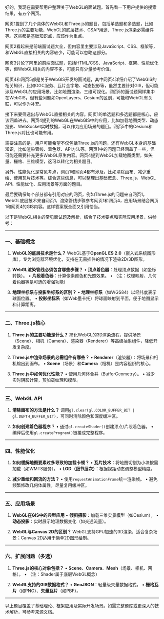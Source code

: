 好的，我现在需要帮用户整理关于WebGL的面试题。首先看一下用户提供的搜索结果，有五个网页。

网页1提到了几个具体的WebGL和Three.js的题目，包括单选题和多选题，比如Three.js的主要功能、WebGL的底层技术、GSAP用途、Three.js渲染必需组件等。这些都是基础知识点，应该作为重点。

网页2看起来是前端面试题大全，但内容里主要涉及JavaScript、CSS、框架等，和WebGL直接相关的内容较少，可能可以忽略这部分。

网页3讨论了阿里的前端面试题，包括HTML/CSS、JavaScript、框架、性能优化等，但WebGL相关的内容不多，可能只有少量参考价值。

网页4和网页5都是关于WebGIS开发的面试题，其中网页4详细介绍了WebGIS的相关知识，比如OGC服务、瓦片金字塔、动态投影等，虽然主要针对GIS，但可能涉及WebGL的应用场景，比如地图渲染、三维可视化。网页5的面试题同样集中在WebGIS，但有些问题如OpenLayers、Cesium的区别，可能和WebGL有关联，可以作为补充。

接下来要筛选出与WebGL直接相关的内容。网页1的单选题和多选题都是核心，应该涵盖进去。网页4提到的WebGL在WebGIS中的应用，比如加载地图类型、动态投影、WebSocket实时数据，可以作为应用场景的题目。网页5中的Cesium和Three.js对比也可能有用。

需要注意的是，用户可能希望不仅包括Three.js的问题，还有WebGL本身的基础知识，比如渲染管线、着色器、API方法等。网页1中的问题已经涵盖了一些，但可能还需要补充更多WebGL原生内容。网页4提到WebGL加载地图类型，如矢量、栅格、三维模型，这可以转化为相关题目。

另外，性能优化是常见考点，网页1和网页4都有涉及，比如清除画布、减少重绘、使用瓦片技术等。综合这些信息，可以整理出基础概念、Three.js、WebGL API、性能优化、应用场景等方面的题目。

最后要确保每个部分都有引用对应的网页，例如Three.js的问题来自网页1，WebGL底层技术来自网页1，渲染管线步骤参考网页1和网页4，应用场景结合网页1和网页4的GIS内容。这样答案既全面又引用恰当。




以下是WebGL相关的常见面试题及解析，结合了技术要点和实际应用场景，供参考：

---

### **一、基础概念**
1. **WebGL的底层技术是什么？**
   WebGL基于**OpenGL ES 2.0**（嵌入式系统图形库），专为浏览器环境优化，支持在无需插件的情况下渲染2D/3D图形。

2. **WebGL渲染管线必须包含哪些步骤？**
   • **顶点着色器**：处理顶点数据（如坐标转换）。
   • **片段着色器**：计算像素颜色和光照效果。
   • （注：纹理映射、几何着色器等是可选的增强功能）

3. **地理坐标系与投影坐标系的区别？**
   • **地理坐标系**（如WGS84）以经纬度表示球面位置。
   • **投影坐标系**（如Web墨卡托）将球面映射到平面，便于地图显示和计算距离。

---

### **二、Three.js核心**
1. **Three.js的主要功能是什么？**
   简化WebGL的3D渲染流程，提供场景（Scene）、相机（Camera）、渲染器（Renderer）等高级抽象组件，降低开发复杂度。

2. **Three.js中渲染场景的必需组件有哪些？**
   • **Renderer**（渲染器）：将场景和相机输出到画布。
   • **Scene**（场景）和**Camera**（相机）是内容组织的核心。

3. **Three.js中如何优化性能？**
   • 使用几何体合并（BufferGeometry）。
   • 减少实时阴影计算，预加载纹理和模型。

---

### **三、WebGL API**
1. **清除画布的方法是什么？**
   调用`gl.clear(gl.COLOR_BUFFER_BIT | gl.DEPTH_BUFFER_BIT)`，可同时清除颜色和深度缓冲区。

2. **如何创建着色器程序？**
   • 通过`gl.createShader()`创建顶点/片段着色器。
   • 编译后使用`gl.createProgram()`链接成完整程序。

---

### **四、性能优化**
1. **如何缓解地图要素过多导致的加载卡顿？**
   • **瓦片技术**：将地图切割为小块按需加载（如WMTS服务）。
   • **LOD（细节层次）**：根据视距动态调整模型精度。

2. **减少重绘和回流的方法？**
   • 使用`requestAnimationFrame`统一渲染帧。
   • 避免频繁修改几何体属性，尽量复用缓冲区。

---

### **五、应用场景**
1. **WebGL在GIS中的典型应用**
   • **倾斜摄影**：加载三维实景模型（如Cesium）。
   • **动态投影**：实时展示地理数据变化（如交通流量）。

2. **WebGL与Canvas 2D的区别？**
   WebGL支持GPU加速的3D渲染，适合复杂场景；Canvas 2D适用于简单2D图形绘制。

---

### **六、扩展问题（多选）**
1. **Three.js的核心对象包括？**
   • **Scene**、**Camera**、**Mesh**（场景、相机、网格）。
   • （注：Shader属于底层WebGL概念）

2. **WebGL支持的GIS数据格式？**
   • **GeoJSON**：轻量级矢量数据格式。
   • **栅格瓦片**（如PNG）、**矢量瓦片**（如PBF）。

---

以上题目覆盖了基础理论、框架应用及实际开发场景。如需完整题库或更深入的技术解析，可参考来源文档。
